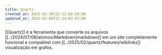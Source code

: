 ```yaml
---
title: Quartz
created_at: 2025-01-30T22:12:02-03:00
updated_at: 2025-02-08T22:14:03-03:00
---
```


[[Quartz]] é a ferramenta que converte os arquivos [[../2024/07/08/atomos/Markdown|markdown]] em um site completamente funcional e compatível com [[../2025/02/quartz/features/wikilinks]] visualização em grafos. 